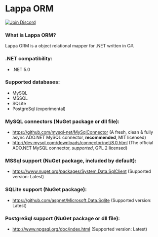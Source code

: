 # Lappa ORM

[![Join Discord](https://img.shields.io/badge/discord-join-7289DA.svg)](https://discord.gg/3wcx5rK)

### What is Lappa ORM?
Lappa ORM is a object relational mapper for .NET written in C#.

### .NET compatibility:
- .NET 5.0

### Supported databases:
- MySQL
- MSSQL
- SQLite
- PostgreSql (experimental)

### MySQL connectors (NuGet package or dll file):
- https://github.com/mysql-net/MySqlConnector (A fresh, clean & fully async ADO.NET MySQL connector, **recommended**, MIT licensed)
- http://dev.mysql.com/downloads/connector/net/8.0.html (The official ADO.NET MySQL connector, *supported*, GPL 2 licensed)

### MSSql support (NuGet package, included by default):
- https://www.nuget.org/packages/System.Data.SqlClient (Supported version: Latest)

### SQLite support (NuGet package):
- https://github.com/aspnet/Microsoft.Data.Sqlite (Supported version: Latest)

### PostgreSql support (NuGet package or dll file):
- http://www.npgsql.org/doc/index.html (Supported version: Latest)
